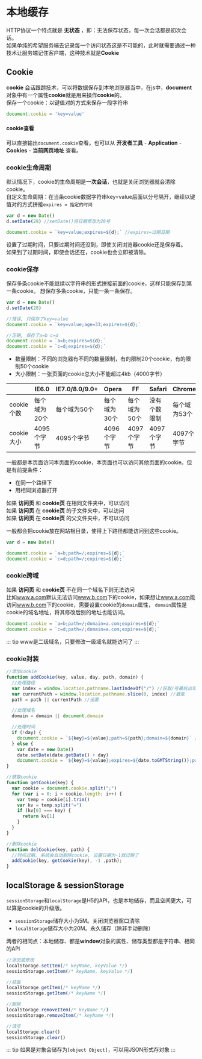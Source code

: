 # 本地缓存
HTTP协议一个特点就是 **无状态** ，即：无法保存状态，每一次会话都是初次会话。\
如果单纯的希望服务端去记录每一个访问状态这是不可能的，此时就需要通过一种技术让服务端记住客户端，这种技术就是**Cookie**

## Cookie
**cookie** 会话跟踪技术，可以将数据保存到本地浏览器当中，在js中，**document**对象中有一个属性**cookie**就是用来操作**cookie**的。\
保存一个cookie：以键值对的方式来保存一段字符串
```js
document.cookie = 'key=value'
```

#### cookie查看
可以直接输出`document.cookie`查看，也可以从 **开发者工具** - **Application** - **Cookies** - **当前网页地址** 查看。

### cookie生命周期
默认情况下，cookie的生命周期是**一次会话**，也就是关闭浏览器就会清除cookie。\
自定义生命周期：在当条cookie数据字符串key=value后面以分号隔开，继续以键值对的方式拼接`expires = 指定的时间`
```js
var d = new Date()
d.setDate(28) //setDate()将日期修改为28号 

document.cookie = `key=value;expires=${d};` //expires=过期日期 
```
设置了过期时间，只要过期时间还没到，即使关闭浏览器cookie还是保存着。\
如果到了过期时间，即使会话还在，cookie也会立即被清除。

### cookie保存
保存多条cookie不能继续以字符串的形式拼接前面的cookie，这样只能保存到第一条cookie。
想保存多条cookie，只能一条一条保存。
```js
var d = new Date()
d.setDate(28)

//错误, 只保存了key=value 
document.cookie = `key=value;age=33;expires=${d};`

//正确, 保存了a=b c=d 
document.cookie = `a=b;expires=${d};`
document.cookie = `c=d;expires=${d};`
```
* 数量限制：不同的浏览器有不同的数量限制，有的限制20个cookie，有的限制50个cookie
* 大小限制：一张页面的cookie总大小不能超过4kb（4000字节）

|           | IE6.0      | IE7.0/8.0/9.0+ | Opera       | FF          | Safari      | Chrome      |
| --------- | -----------|----------------|-------------|-------------|-------------|-------------|
| cookie个数 | 每个域为20个 | 每个域为50个    | 每个域为30个  | 每个域为50个 | 没有个数限制   | 每个域为53个 |
| cookie大小 | 4095个字节  | 4095个字节      | 4096个字节   | 4097个字节  | 4097个字节    | 4097个字节   |

一般都是本页面访问本页面的cookie，本页面也可以访问其他页面的cookie。但是有前提条件：
 * 在同一个路径下
 * 用相同浏览器打开

如果 **访问页** 和 **cookie页** 在相同文件夹中，可以访问\
如果 **访问页** 在 **cookie页** 的子文件夹中，可以访问\
如果 **访问页** 在 **cookie页** 的父文件夹中，不可以访问

一般都会把cookie放在网站根目录，使得上下路径都能访问到这些cookie。
```js
var d = new Date()

document.cookie = `a=b;path=/;expires=${d};` 
document.cookie = `c=d;path=/;expires=${d};`
```

### cookie跨域
如果 **访问页** 和 **cookie页** 不在同一个域名下则无法访问\
比如<u>www.a.com</u>默认无法访问<u>www.b.com</u>下的cookie，如果想让<u>www.a.com</u>能访问<u>www.b.com</u>下的cookie，需要设置cookie的`domain`属性，
`domain`属性是cookie的域名地址，将其修改后别的地址也能访问。
```js
document.cookie = `a=b;path=/;domain=a.com;expires=${d};`
document.cookie = `c=d;path=/;domain=a.com;expires=${d};`
```
::: tip
www是二级域名，只要修改一级域名就能访问了
:::

### cookie封装
```js
//添加cookie
function addCookie(key, value, day, path, domain) {
  //处理路径
  var index = window.location.pathname.lastIndexOf("/") //获取/号最后出现的位置
  var currentPath = window.location.pathname.slice(0, index) //截取
  path = path || currentPath //设置

  //处理域名
  domain = domain || document.domain

  //处理时间
  if (!day) {
    document.cookie = `${key}=${value};path=${path};domain=${domain}` //没有时间，系统会默认生成(一次会话)
  } else {
    var date = new Date()
    date.setDate(date.getDate() + day)
    document.cookie = `${key}=${value};expires=${date.toGMTString()};path=${path};domain=${domain}`    
}

//获取cookie
function getCookie(key) {
  var cookie = document.cookie.split(";")
  for (var i = 0; i < cookie.length; i++) {
    var temp = cookie[i].trim()
    var kv = temp.split("=")
    if (kv[0] === key) {
      return kv[1]
    }
  }
}

//删除cookie
function delCookie(key, path) {
  //时间过期, 系统会自动删除cookie, 设置日期为-1就过期了
  addCookie(key, getCookie(key), -1 ,path);
}
```

## localStorage & sessionStorage
`sessionStorage`和`localStorage`是H5的API，也是本地储存，而且空间更大，可以算是cookie的升级版。
* `sessionStorage`储存大小为5M。关闭浏览器窗口清除
* `localStorage`储存大小为20M。永久储存（除非手动删除）

两者的相同点：本地储存、都是**window**对象的属性、储存类型都是字符串、相同的API

```js
//添加或修改
localStorage.setItem(/* keyName, keyValue */)
sessionStorage.setItem(/* keyName, keyValue */)

//获取
localStorage.getItem(/* keyName */)
sessionStorage.getItem(/* keyName */)

//删除
localStorage.removeItem(/* keyName */) 
sessionStorage.removeItem(/* keyName */)

//清空
localStorage.clear()
sessionStorage.clear()
```
::: tip
如果是对象会储存为`[object Object]`，可以用JSON形式存对象
:::